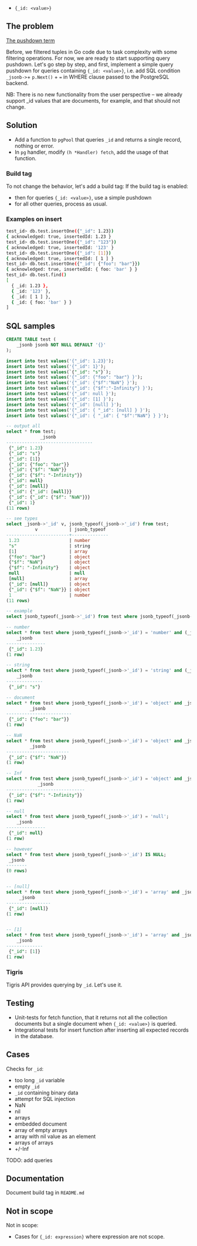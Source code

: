 * `{_id: <value>}`

## The problem

[The pushdown term](https://www.quora.com/What-do-we-mean-when-we-say-SQL-pushdown)

Before, we filtered tuples in Go code due to task complexity with some filtering operations.
For now, we are ready to start supporting query pushdown.
Let's go step by step, and first, implement a simple query pushdown for queries containing `{_id: <value>}`,
i.e. add SQL condition `_jsonb->`+ `p.Next()` + `=` in WHERE clause passed to the PostgreSQL backend.

NB: There is no new functionality from the user perspective – we already support _id values that are documents, for example, and that should not change.

## Solution

* Add a function to `pgPool` that queries `_id`  and returns a single record, nothing or error.
* In `pg` handler, modify `(h *Handler) fetch`, add the usage of that function.


### Build tag

To not change the behavior, let's add a build tag:
If the build tag is enabled:
* then for queries `{_id: <value>}`, use a simple pushdown
* for all other queries, process as usual.

### Examples on insert

```sh
test_id> db.test.insertOne({"_id": 1.23})
{ acknowledged: true, insertedId: 1.23 }
test_id> db.test.insertOne({"_id": "123"})
{ acknowledged: true, insertedId: '123' }
test_id> db.test.insertOne({"_id": [1]})
{ acknowledged: true, insertedId: [ 1 ] }
test_id> db.test.insertOne({"_id": {"foo": "bar"}})
{ acknowledged: true, insertedId: { foo: 'bar' } }
test_id> db.test.find()
[
  { _id: 1.23 },
  { _id: '123' },
  { _id: [ 1 ] },
  { _id: { foo: 'bar' } }
]
```


## SQL samples

```sql
CREATE TABLE test (
	_jsonb jsonb NOT NULL DEFAULT '{}'
);

insert into test values('{"_id": 1.23}');
insert into test values('{"_id": 1}');
insert into test values(`{"_id": "s"}`);
insert into test values('{"_id": {"foo": "bar"} }');
insert into test values('{"_id": {"$f":"NaN"} }');
insert into test values('{"_id": {"$f":"-Infinity"} }');
insert into test values('{"_id": null }');
insert into test values('{"_id": [1] }');
insert into test values('{"_id": [null] }');
insert into test values('{"_id": { "_id": [null] } }');
insert into test values('{"_id": { "_id": { "$f":"NaN"} } }');

-- output all
select * from test;
             _jsonb
---------------------------------
 {"_id": 1.23}
 {"_id": "s"}
 {"_id": [1]}
 {"_id": {"foo": "bar"}}
 {"_id": {"$f": "NaN"}}
 {"_id": {"$f": "-Infinity"}}
 {"_id": null}
 {"_id": [null]}
 {"_id": {"_id": [null]}}
 {"_id": {"_id": {"$f": "NaN"}}}
 {"_id": 1}
(11 rows)

-- see types
select _jsonb->'_id' v, jsonb_typeof(_jsonb->'_id') from test;
           v            | jsonb_typeof
------------------------+--------------
 1.23                   | number
 "s"                    | string
 [1]                    | array
 {"foo": "bar"}         | object
 {"$f": "NaN"}          | object
 {"$f": "-Infinity"}    | object
 null                   | null
 [null]                 | array
 {"_id": [null]}        | object
 {"_id": {"$f": "NaN"}} | object
 1                      | number
(11 rows)

-- example
select jsonb_typeof(_jsonb->'_id') from test where jsonb_typeof(_jsonb->'_id') = 'number';

-- number
select * from test where jsonb_typeof(_jsonb->'_id') = 'number' and (_jsonb->'_id')::numeric = 1.23;
    _jsonb
---------------
 {"_id": 1.23}
(1 row)

-- string
select * from test where jsonb_typeof(_jsonb->'_id') = 'string' and (_jsonb->'_id')::text = '"s"';
    _jsonb
--------------
 {"_id": "s"}

-- document
select * from test where jsonb_typeof(_jsonb->'_id') = 'object' and _jsonb->'_id' = '{"foo": "bar"}'::jsonb;
         _jsonb
-------------------------
 {"_id": {"foo": "bar"}}
(1 row)

-- NaN
select * from test where jsonb_typeof(_jsonb->'_id') = 'object' and _jsonb->'_id' = '{"$f":"NaN"}'::jsonb;
         _jsonb
------------------------
 {"_id": {"$f": "NaN"}}
(1 row)

-- Inf
select * from test where jsonb_typeof(_jsonb->'_id') = 'object' and _jsonb->'_id' = '{"$f":"-Infinity"}'::jsonb;
            _jsonb
------------------------------
 {"_id": {"$f": "-Infinity"}}
(1 row)

-- null
select * from test where jsonb_typeof(_jsonb->'_id') = 'null';
    _jsonb
---------------
 {"_id": null}
(1 row)

-- however
select * from test where jsonb_typeof(_jsonb->'_id') IS NULL;
 _jsonb
--------
(0 rows)


-- [null]
select * from test where jsonb_typeof(_jsonb->'_id') = 'array' and _jsonb->'_id' = '[null]'::jsonb;
     _jsonb
-----------------
 {"_id": [null]}
(1 row)


-- [1]
select * from test where jsonb_typeof(_jsonb->'_id') = 'array' and _jsonb->'_id' = '[1]'::jsonb;
    _jsonb
--------------
 {"_id": [1]}
(1 row)

```

### Tigris

Tigris API provides querying by `_id`. Let's use it.

## Testing

* Unit-tests for fetch function, that it returns not all the collection documents but a single document when `{_id: <value>}` is queried.
* Integrational tests for insert function after inserting all expected records in the database.

## Cases

Checks for `_id`:
* too long `_id` variable
* empty `_id`
* `_id` containing binary data
* attempt for SQL injection
* NaN
* nil
* arrays
* embedded document
* array of empty arrays
* array with nil value as an element
* arrays of arrays
* +/-Inf

TODO: add queries


## Documentation

Document build tag in `README.md`


## Not in scope

Not in scope:
- Cases for `{_id: expression}` where expression are not scope.

